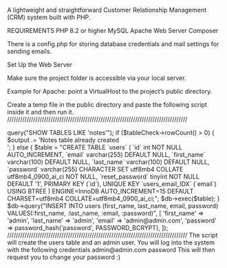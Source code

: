 A lightweight and straightforward Customer Relationship Management (CRM) system built with PHP.

REQUIREMENTS
PHP 8.2 or higher
MySQL
Apache Web Server
Composer

There is a config.php for storing database credentials and mail settings for sending emails. 

Set Up the Web Server

Make sure the project folder is accessible via your local server.

Example for Apache: point a VirtualHost to the project’s public directory.

Create a temp file in the public directory and paste the following script inside it and then run it.
///////////////////////////////////////////////////////////////////////////////////
<?php 
require 'index.php';

use Core\App;
use Core\Database;

$db = App::resolve(Database::class);

$tableCheck = $db->query("SHOW TABLES LIKE 'notes'");

if ($tableCheck->rowCount() > 0) {
    $output .= 'Notes table already created<br />';
} else {
    $table = "CREATE TABLE `users` (
        `id` int NOT NULL AUTO_INCREMENT,
        `email` varchar(255) DEFAULT NULL,
        `first_name` varchar(100) DEFAULT NULL,
        `last_name` varchar(100) DEFAULT NULL,
        `password` varchar(255) CHARACTER SET utf8mb4 COLLATE utf8mb4_0900_ai_ci NOT NULL,
        `reset_password` tinyint NOT NULL DEFAULT '1',
        PRIMARY KEY (`id`),
        UNIQUE KEY `users_email_IDX` (`email`) USING BTREE
      ) ENGINE=InnoDB AUTO_INCREMENT=15 DEFAULT CHARSET=utf8mb4 COLLATE=utf8mb4_0900_ai_ci;";
    $db->exec($table);
}

$db->query("INSERT INTO users (first_name, last_name, email, password) VALUES(:first_name, :last_name, :email, :password)", [
    'first_name' => 'admin',
    'last_name' => 'admin',
    'email' => 'admin@admin.com',
    'password' => password_hash('password', PASSWORD_BCRYPT),
]); 
///////////////////////////////////////////////////////////////////////////////////
The script will create the users table and an admin user.
You will log into the system with the following credentials
admin@admin.com
password

This will then request you to change your password :)
